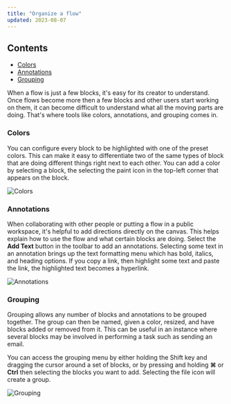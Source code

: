 ```yaml
---
title: "Organize a flow"
updated: 2023-08-07
---
```


## Contents

* [Colors](#colors)
* [Annotations](#annotations)
* [Grouping](#grouping)

When a flow is just a few blocks, it's easy for its creator to understand. Once flows become more then a few blocks and other users start working on them, it can become difficult to understand what all the moving parts are doing. That's where tools like colors, annotations, and grouping comes in.

### Colors

You can configure every block to be highlighted with one of the preset colors. This can make it easy to differentiate two of the same types of block that are doing different things right next to each other. You can add a color by selecting a block, the selecting the paint icon in the top-left corner that appears on the block.

![Colors](https://assets.postman.com/postman-labs-docs/concepts/colors.gif)

### Annotations

When collaborating with other people or putting a flow in a public workspace, it's helpful to add directions directly on the canvas. This helps explain how to use the flow and what certain blocks are doing. Select the **Add Text** button in the toolbar to add an annotations. Selecting some text in an annotation brings up the text formatting menu which has bold, italics, and heading options. If you copy a link, then highlight some text and paste the link, the highlighted text becomes a hyperlink.

![Annotations](https://assets.postman.com/postman-labs-docs/concepts/annotations.gif)

### Grouping

Grouping allows any number of blocks and annotations to be grouped together. The group can then be named, given a color, resized, and have blocks added or removed from it. This can be useful in an instance where several blocks may be involved in performing a task such as sending an email.

You can access the grouping menu by either holding the Shift key and dragging the cursor around a set of blocks, or by pressing and holding **⌘** or **Ctrl** then selecting the blocks you want to add. Selecting the file icon will create a group.

![Grouping](https://assets.postman.com/postman-labs-docs/concepts/grouping.gif)
